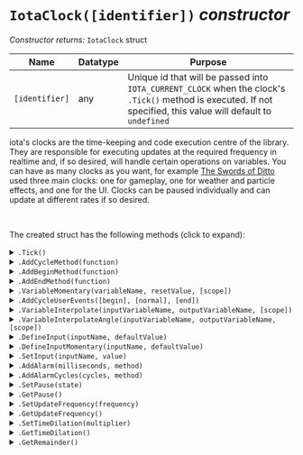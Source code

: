 # `IotaClock([identifier])` ***constructor***

*Constructor returns:* `IotaClock` struct

|Name          |Datatype|Purpose                                                                                                                                                        |
|--------------|--------|---------------------------------------------------------------------------------------------------------------------------------------------------------------|
|`[identifier]`|any     |Unique id that will be passed into `IOTA_CURRENT_CLOCK` when the clock's `.Tick()` method is executed. If not specified, this value will default to `undefined`|

iota's clocks are the time-keeping and code execution centre of the library. They are responsible for executing updates at the required frequency in realtime and, if so desired, will handle certain operations on variables. You can have as many clocks as you want, for example [The Swords of Ditto](https://store.steampowered.com/app/619780/The_Swords_of_Ditto_Mormos_Curse/) used three main clocks: one for gameplay, one for weather and particle effects, and one for the UI. Clocks can be paused individually and can update at different rates if so desired.


&nbsp;

The created struct has the following methods (click to expand):

<details><summary><code>.Tick()</code></summary>
&nbsp;

**Returns:** N/A (`undefined`)

|Name|Datatype|Purpose|
|----|--------|-------|
|None|        |       |

Updates the clock and executes methods that have been added to the clock (using `.AddCycleMethod()` etc.). A clock will execute enough cycles to match its realtime update frequency: this means a clock may execute zero cycles per tick, or sometimes multiple cycles per tick.

A clock's `.Tick()` should be called once every frame, probably in a persistent control instance of some sort.

&nbsp;
</details>

<details><summary><code>.AddCycleMethod(function)</code></summary>
&nbsp;

**Returns:** N/A (`undefined`)

|Name    |Datatype|Purpose                                                  |
|--------|--------|---------------------------------------------------------|
|function|function|Function to add to the clock for execution for each cycle|

Adds a function to be executed each cycle. The scope of the method passed into this function will persist, and only one cycle method can be defined per instance/struct.

&nbsp;
</details>

<details><summary><code>.AddBeginMethod(function)</code></summary>
&nbsp;

**Returns:** N/A (`undefined`)

|Name    |Datatype|Purpose                                                          |
|--------|--------|-----------------------------------------------------------------|
|function|function|Function to add to the clock for execution at the start of a tick|

Adds a function to be executed at the start of a tick, before any cycle methods. Begin methods will *not* be executed if the clock doesn't need to execute any cycles at all. The scope of the method passed into this function will persist, and only one begin method can be defined per instance/struct.

&nbsp;
</details>

<details><summary><code>.AddEndMethod(function)</code></summary>
&nbsp;

**Returns:** N/A (`undefined`)

|Name    |Datatype|Purpose                                                        |
|--------|--------|---------------------------------------------------------------|
|function|function|Function to add to the clock for execution at the end of a tick|

Adds a function to be executed at the end of a tick, after all cycle methods. End methods will *not* be executed if the clock doesn't need to execute any cycles at all. The scope of the method passed into this function will persist, and only one end method can be defined per instance/struct.

&nbsp;
</details>

<details><summary><code>.VariableMomentary(variableName, resetValue, [scope])</code></summary>
&nbsp;

**Returns:** N/A (`undefined`)

|Name        |Datatype       |Purpose                       |
|------------|---------------|------------------------------|
|variableName|string         |Name of the variable to reset |
|resetValue  |any            |Value to reset the variable to|
|[scope]     |instance/struct|Scope to target when managing the variable. If no scope is specified, the instance/struct that called this function will be chosen as the scope|

Adds a variable to be automatically reset at the end of the first cycle per tick. A momentary variable will only be reset if the clock needs to execute one or more cycles. The variable's scope is typically determined by who calls `.VariableMomentary()`, though for structs you may need to specify the optional `[scope]` argument.

&nbsp;
</details>

<details><summary><code>.AddCycleUserEvents([begin], [normal], [end])</code></summary>
&nbsp;

**Returns:** N/A (`undefined`)

|Name    |Datatype              |Purpose                                                                               |
|--------|----------------------|--------------------------------------------------------------------------------------|
|[begin] |integer or `undefined`|Index of the user event to use as a begin cycle method, or `undefined` to not execute |
|[normal]|integer or `undefined`|Index of the user event to use as a normal cycle method, or `undefined` to not execute|
|[end]   |integer or `undefined`|Index of the user event to use as a end cycle method, or `undefined` to not execute   |

Adds three user events to be executed as begin/normal/end cycle methods. See previous method documentation for more details on what each type of cycle method does. Use `undefined` to indicate that a user event shouldn't be used. This function is mutually exclusive with the method setters above and is provided for convenience.

&nbsp;
</details>

<details><summary><code>.VariableInterpolate(inputVariableName, outputVariableName, [scope])</code></summary>
&nbsp;

**Returns:** N/A (`undefined`)

|Name              |Datatype       |Purpose                                              |
|------------------|---------------|-----------------------------------------------------|
|inputVariableName |string         |Name of the variable to interpolate                  |
|outputVariableName|string         |Name of the variable to set to the interpolated value|
|[scope]           |instance/struct|Scope to target when managing the variable. If no scope is specified, the instance/struct that called this function will be chosen as the scope|

Adds a variable to be smoothly interpolated between ticks. The interpolated value is passed to the given output variable name. Interpolated variables are always updated every time `.tick()` is called, even if the clock does not need to execute any cycles. The variables' scope is typically determined by who calls `.VariableInterpolate()`, though for structs you may need to specify the optional `[scope]` argument.

**Please note** that interpolated variables will always be (at most) a frame behind the actual value of the input variable. Most of this time this makes no difference but it's not ideal if you're looking for frame-perfect gameplay.

&nbsp;
</details>

<details><summary><code>.VariableInterpolateAngle(inputVariableName, outputVariableName, [scope])</code></summary>
&nbsp;

**Returns:** N/A (`undefined`)

|Name              |Datatype       |Purpose                                              |
|------------------|---------------|-----------------------------------------------------|
|inputVariableName |string         |Name of the variable to interpolate                  |
|outputVariableName|string         |Name of the variable to set to the interpolated value|
|[scope]           |instance/struct|Scope to target when managing the variable. If no scope is specified, the instance/struct that called this function will be chosen as the scope|

As above, but the value is interpolated as an angle measured in degrees. The output value will be an angle from -360 to +360.

&nbsp;
</details>



<details><summary><code>.DefineInput(inputName, defaultValue)</code></summary>
&nbsp;

**Returns:** N/A (`undefined`)

|Name        |Datatype |Purpose                            |
|------------|---------|-----------------------------------|
|inputName   |string   |Name of the input to define        |
|defaultValue|any      |Default value of the input if unset|

Adds a named input to the clock. This should be used to funnel user input into the clock. Defined inputs should be set using the `.SetInput()` method (see below) and can be read in a clock cycle method using `IotaGetInput()`. `.DefineInput()` should be used for "continuous" values such as those returned by `keyboard_check()` or `gamepad_axis_value()` or `mouse_x`.

&nbsp;
</details>

<details><summary><code>.DefineInputMomentary(inputName, defaultValue)</code></summary>
&nbsp;

**Returns:** N/A (`undefined`)

|Name        |Datatype |Purpose                            |
|------------|---------|-----------------------------------|
|inputName   |string   |Name of the input to define        |
|defaultValue|any      |Default value of the input if unset|

See above for the general purpose for this method. `.DefineInputMomentary()` additionally marks an input as "momentary" which does two things:

1. Momentary input values are reset to their defaults at the end of the first cycle per tick.
2. Momentary input values are treated differently when setting values using `.SetInput().` See below for more information.

&nbsp;
</details>

<details><summary><code>.SetInput(inputName, value)</code></summary>
&nbsp;

**Returns:** N/A (`undefined`)

|Name     Datatype |Purpose                   |
|------------------|--------------------------|
|inputNamestring   |Name of the input to set  |
|value    any      |Value to set for the input|

Sets the value of an input defined using one of the two prior methods. For non-momentary "continuous" inputs, `.SetInput()` will simply set the value of the input as you'd expect. However, if an input has been defined as "momentary" then a value will only be set if it is different to the default value for the input. This means that, once set to a different value, an input cannot be reset to the default. This solves problems with dropped inputs when the application framerate is significantly higher than the clock update frequency.

&nbsp;
</details>



<details><summary><code>.AddAlarm(milliseconds, method)</code></summary>
&nbsp;

**Returns:** Struct, an instance of `__IotaClassAlarm`

|Name        |Datatype|Purpose                               |
|------------|--------|--------------------------------------|
|milliseconds|real    |Time delay before executing the method|
|method      |function|Method to execute                     |

Adds a method to be executed after the given number of milliseconds have passed for this clock. The scope of the method is maintained. If the instance/struct attached to the method is removed, the method will not execute. iota alarms respect time dilation and pausing.

The returned struct has a public method called `.Cancel()` which, when executed, will cancel the alarm and prevent it from ever being executed.

**N.B.** Changing a clock's update frequency will cause alarms to desynchronise.

&nbsp;
</details>

<details><summary><code>.AddAlarmCycles(cycles, method)</code></summary>
&nbsp;

**Returns:** Struct, an instance of `__IotaClassAlarm`

|Name  |Datatype|Purpose                                                   |
|------|--------|----------------------------------------------------------|
|cycles|real    |Number of cycles to count down before executing the method|
|method|function|Method to execute                                         |

Adds a method to be executed after the given number of cycles have passed for this clock. The scope of the method is maintained. If the instance/struct attached to the method is removed, the method will not execute. iota alarms respect time dilation and pausing.

The returned struct has a public method called `.Cancel()` which, when executed, will cancel the alarm and prevent it from ever being executed.

**N.B.** Changing a clock's update frequency will cause alarms to desynchronise.

&nbsp;
</details>



<details><summary><code>.SetPause(state)</code></summary>
&nbsp;

**Returns:** N/A (`undefined`)

|Name |Datatype|Purpose                          |
|-----|--------|---------------------------------|
|state|boolean |Whether to pause the clock or not|

Sets whether the clock is paused. A paused clock will execute no methods nor modify any variables.

&nbsp;
</details>

<details><summary><code>.GetPause()</code></summary>
&nbsp;

**Returns:** Boolean, whether the clock is paused

|Name|Datatype|Purpose|
|----|--------|-------|
|None|        |       |

&nbsp;
</details>

<details><summary><code>.SetUpdateFrequency(frequency)</code></summary>
&nbsp;

**Returns:** N/A (`undefined`)

|Name     |Datatype|Purpose                                  |
|---------|--------|-----------------------------------------|
|frequency|real    |Rate at which to execute cycles, in Hertz|

Sets the update frequency for the clock. This value should generally not change once you've set it. This value will default to matching your game's target framerate at the time that the clock was instantiated.

&nbsp;
</details>

<details><summary><code>.GetUpdateFrequency()</code></summary>
&nbsp;

**Returns:** Real, the update frequency of the clock, in Hertz

|Name|Datatype|Purpose|
|----|--------|-------|
|None|        |       |

&nbsp;
</details>

<details><summary><code>.SetTimeDilation(multiplier)</code></summary>
&nbsp;

**Returns:** N/A (`undefined`)

|Name      |Datatype|Purpose                          |
|----------|--------|---------------------------------|
|multiplier|real    |Whether to pause the clock or not|

Sets the time dilation multiplier. A value of `1.0` is no time dilation, `0.5` is half speed, `2.0` is double speed. Time dilation values cannot be set lower than `0.0`.

&nbsp;
</details>

<details><summary><code>.GetTimeDilation()</code></summary>
&nbsp;

**Returns:** Real, the time dilation multiplier

|Name|Datatype|Purpose|
|----|--------|-------|
|None|        |       |

&nbsp;
</details>

<details><summary><code>.GetRemainder()</code></summary>
&nbsp;

**Returns:** Real, the time remainding on the accumulator, as a fraction of a frame

|Name|Datatype|Purpose|
|----|--------|-------|
|None|        |       |

&nbsp;
</details>